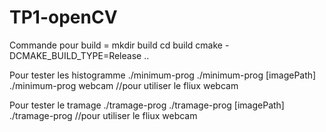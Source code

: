 # TP1-openCV

Commande pour build = 
mkdir build
cd build
cmake -DCMAKE_BUILD_TYPE=Release .. 

Pour tester les histogramme
./minimum-prog
./minimum-prog [imagePath]
./minimum-prog webcam //pour utiliser le fliux webcam

Pour tester le tramage
./tramage-prog
./tramage-prog [imagePath]
./tramage-prog //pour utiliser le fliux webcam
